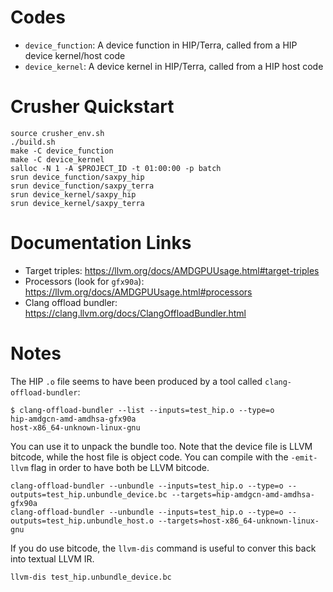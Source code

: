 # Codes

  * `device_function`: A device function in HIP/Terra, called from a HIP device kernel/host code
  * `device_kernel`: A device kernel in HIP/Terra, called from a HIP host code

# Crusher Quickstart

```
source crusher_env.sh
./build.sh
make -C device_function
make -C device_kernel
salloc -N 1 -A $PROJECT_ID -t 01:00:00 -p batch
srun device_function/saxpy_hip
srun device_function/saxpy_terra
srun device_kernel/saxpy_hip
srun device_kernel/saxpy_terra
```

# Documentation Links

 * Target triples: https://llvm.org/docs/AMDGPUUsage.html#target-triples
 * Processors (look for `gfx90a`): https://llvm.org/docs/AMDGPUUsage.html#processors
 * Clang offload bundler: https://clang.llvm.org/docs/ClangOffloadBundler.html

# Notes

The HIP `.o` file seems to have been produced by a tool called
`clang-offload-bundler`:

```
$ clang-offload-bundler --list --inputs=test_hip.o --type=o
hip-amdgcn-amd-amdhsa-gfx90a
host-x86_64-unknown-linux-gnu
```

You can use it to unpack the bundle too. Note that the device file is
LLVM bitcode, while the host file is object code. You can compile with
the `-emit-llvm` flag in order to have both be LLVM bitcode.

```
clang-offload-bundler --unbundle --inputs=test_hip.o --type=o --outputs=test_hip.unbundle_device.bc --targets=hip-amdgcn-amd-amdhsa-gfx90a
clang-offload-bundler --unbundle --inputs=test_hip.o --type=o --outputs=test_hip.unbundle_host.o --targets=host-x86_64-unknown-linux-gnu
```

If you do use bitcode, the `llvm-dis` command is useful to conver this
back into textual LLVM IR.

```
llvm-dis test_hip.unbundle_device.bc
```